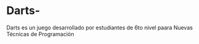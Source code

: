 # Darts-
Darts es un juego desarrollado por estudiantes de 6to nivel paara Nuevas Técnicas de Programación
